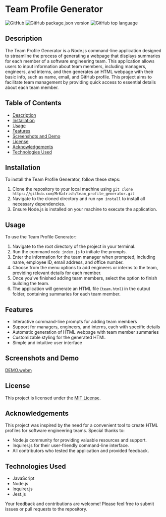 # Team Profile Generator

![GitHub](https://img.shields.io/github/license/MrKatrish/team_profile_generator)
![GitHub package.json version](https://img.shields.io/github/package-json/v/MrKatrish/team_profile_generator)
![GitHub top language](https://img.shields.io/github/languages/top/MrKatrish/team_profile_generator)

## Description

The Team Profile Generator is a Node.js command-line application designed to streamline the process of generating a webpage that displays summaries for each member of a software engineering team. This application allows users to input information about team members, including managers, engineers, and interns, and then generates an HTML webpage with their basic info, such as name, email, and GitHub profile. This project aims to facilitate team management by providing quick access to essential details about each team member.

## Table of Contents

- [Description](#description)
- [Installation](#installation)
- [Usage](#usage)
- [Features](#features)
- [Screenshots and Demo](#screenshots-and-demo)
- [License](#license)
- [Acknowledgements](#acknowledgements)
- [Technologies Used](#technologies-used)

## Installation

To install the Team Profile Generator, follow these steps:

1. Clone the repository to your local machine using `git clone https://github.com/MrKatrish/team_profile_generator.git`
2. Navigate to the cloned directory and run `npm install` to install all necessary dependencies.
3. Ensure Node.js is installed on your machine to execute the application.

## Usage

To use the Team Profile Generator:

1. Navigate to the root directory of the project in your terminal.
2. Run the command `node index.js` to initiate the prompts.
3. Enter the information for the team manager when prompted, including name, employee ID, email address, and office number.
4. Choose from the menu options to add engineers or interns to the team, providing relevant details for each member.
5. Once you've finished adding team members, select the option to finish building the team.
6. The application will generate an HTML file (`team.html`) in the output folder, containing summaries for each team member.

## Features

- Interactive command-line prompts for adding team members
- Support for managers, engineers, and interns, each with specific details
- Automatic generation of HTML webpage with team member summaries
- Customizable styling for the generated HTML
- Simple and intuitive user interface

## Screenshots and Demo

[DEMO.webm](https://github.com/MrKatrish/team_profile_generator/assets/111653909/176accb2-6f0f-4668-a95d-a45c8fe83448)

## License

This project is licensed under the [MIT License](LICENSE).

## Acknowledgements

This project was inspired by the need for a convenient tool to create HTML profiles for software engineering teams. Special thanks to:

- Node.js community for providing valuable resources and support.
- Inquirer.js for their user-friendly command-line interface.
- All contributors who tested the application and provided feedback.

## Technologies Used

- JavaScript
- Node.js
- Inquirer.js
- Jest.js

Your feedback and contributions are welcome! Please feel free to submit issues or pull requests to the repository.
